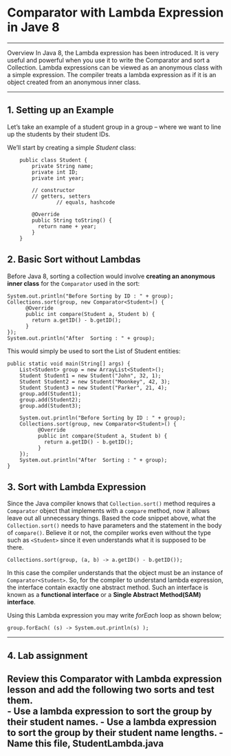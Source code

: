 
# Comparator with Lambda Expression in Jave 8
-------------------

Overview
In Java 8, the Lambda expression has been introduced. It is very useful and powerful when you use it to write the Comparator and sort a Collection. Lambda expressions can be viewed as an anonymous class with a simple expression. The compiler treats a lambda expression as if it is an object created from an anonymous inner class.

-----------

## 1. Setting up an Example
Let’s take an example of a student group in a group – where we want to line up the students by their student IDs.

We’ll start by creating a simple _Student_ class:

```  
    public class Student {
        private String name;
        private int ID;
        private int year;

        // constructor
        // getters, setters  
				// equals, hashcode

        @Override
        public String toString() {
          return name + year;
        }
    }
```

## 2. Basic Sort without Lambdas

Before Java 8, sorting a collection would involve __creating an anonymous inner class__ for the `Comparator` used in the sort:

```
System.out.println("Before Sorting by ID : " + group);
Collections.sort(group, new Comparator<Student>() {
      @Override
      public int compare(Student a, Student b) {
        return a.getID() - b.getID();
      }
});
System.out.println("After  Sorting : " + group);
```

This would simply be used to sort the List of Student entities:

```
public static void main(String[] args) {
    List<Student> group = new ArrayList<Student>();
    Student Student1 = new Student("John", 32, 1);
    Student Student2 = new Student("Moonkey", 42, 3);
    Student Student3 = new Student("Parker", 21, 4);
    group.add(Student1);
    group.add(Student2);
    group.add(Student3);

    System.out.println("Before Sorting by ID : " + group);
    Collections.sort(group, new Comparator<Student>() {
          @Override
          public int compare(Student a, Student b) {
            return a.getID() - b.getID();
          }
    });
    System.out.println("After  Sorting : " + group);
}
```

## 3. Sort with Lambda Expression

Since the Java compiler knows that `Collection.sort()` method requires a `Comparator` object that implements with a `compare` method, now it allows leave out all unnecessary things.  Based the code snippet above, what the `Collection.sort()` needs to have parameters and the statement in the body of `compare()`.  Believe it or not, the compiler works even without the type such as `<Student>` since it even understands what it is supposed to be there.  

```
Collections.sort(group, (a, b) -> a.getID() - b.getID());
```

In this case the compiler understands that the object must be an instance of `Comparator<Student>`. So, for the compiler to understand lambda expression, the interface contain exactly one abstract method. Such an interface is known as a __functional interface__ or a __Single Abstract Method(SAM) interface__.

Using this Lambda expression you may write _forEach_ loop as shown below;

```
group.forEach( (s) -> System.out.println(s) );
```
------------------------
## 4. Lab assignment

Review this __Comparator with Lambda expression__ lesson and add the following two sorts and test them.  
	- Use a lambda expression to sort the group by their student names.
	- Use a lambda expression to sort the group by their student name lengths.
	- Name this file, StudentLambda.java
----------------
